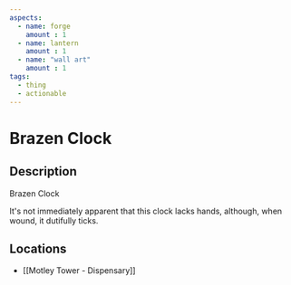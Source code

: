 ```yaml
---
aspects: 
  - name: forge
    amount : 1
  - name: lantern
    amount : 1
  - name: "wall art"
    amount : 1
tags:
  - thing
  - actionable
---
```


# Brazen Clock

## Description
Brazen Clock

It's not immediately apparent that this clock lacks hands, although, when wound, it dutifully ticks.
## Locations
- [[Motley Tower - Dispensary]]
